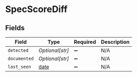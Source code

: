 # SpecScoreDiff


## Fields

| Field                                                                | Type                                                                 | Required                                                             | Description                                                          |
| -------------------------------------------------------------------- | -------------------------------------------------------------------- | -------------------------------------------------------------------- | -------------------------------------------------------------------- |
| `detected`                                                           | *Optional[str]*                                                      | :heavy_minus_sign:                                                   | N/A                                                                  |
| `documented`                                                         | *Optional[str]*                                                      | :heavy_minus_sign:                                                   | N/A                                                                  |
| `last_seen`                                                          | [date](https://docs.python.org/3/library/datetime.html#date-objects) | :heavy_minus_sign:                                                   | N/A                                                                  |